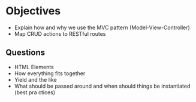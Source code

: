 # Objectives
- Explain how and why we use the MVC pattern (Model-View-Controller)
- Map CRUD actions to RESTful routes

## Questions

- HTML Elements
- How everything fits together
- Yield and the like
- What should be passed around and when should things be instantiated (best pra ctices)
